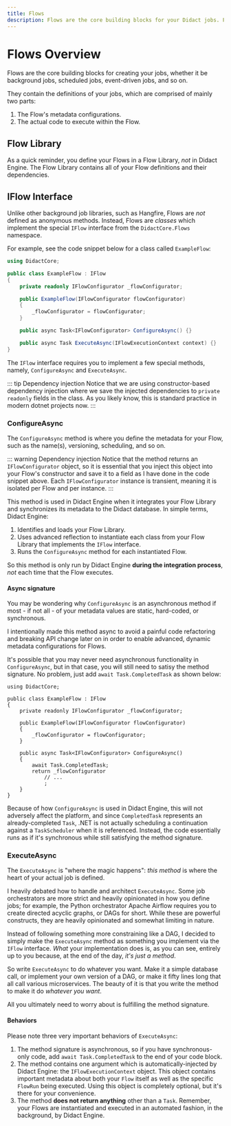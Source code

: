 ```yaml
---
title: Flows
description: Flows are the core building blocks for your Didact jobs. Flows are created by implementing the IFlow interface and defining the ConfigureAsync and ExecuteAsync methods.
---
```


# Flows Overview

Flows are the core building blocks for creating your jobs, whether it be background jobs, scheduled jobs, event-driven jobs, and so on.

They contain the definitions of your jobs, which are comprised of mainly two parts:

1. The Flow's metadata configurations.
2. The actual code to execute within the Flow.

## Flow Library

As a quick reminder, you define your Flows in a Flow Library, *not* in Didact Engine. The Flow Library contains all of your Flow definitions and their dependencies.

## IFlow Interface

Unlike other background job libraries, such as Hangfire, Flows are *not* defined as anonymous methods. Instead, Flows are *classes* which implement the special `IFlow` interface from the `DidactCore.Flows` namespace.

For example, see the code snippet below for a class called `ExampleFlow`:

```cs
using DidactCore;

public class ExampleFlow : IFlow
{
    private readonly IFlowConfigurator _flowConfigurator;

    public ExampleFlow(IFlowConfigurator flowConfigurator)
    {
        _flowConfigurator = flowConfigurator;
    }

    public async Task<IFlowConfigurator> ConfigureAsync() {}

    public async Task ExecuteAsync(IFlowExecutionContext context) {}
}
```

The `IFlow` interface requires you to implement a few special methods, namely, `ConfigureAsync` and `ExecuteAsync`.

::: tip Dependency injection
Notice that we are using constructor-based dependency injection where we save the injected dependencies to `private readonly` fields in the class. As you likely know, this is standard practice in modern dotnet projects now.
:::

### ConfigureAsync

The `ConfigureAsync` method is where you define the metadata for your Flow, such as the name(s), versioning, scheduling, and so on.

::: warning Dependency injection
Notice that the method returns an `IFlowConfigurator` object, so it is essential that you inject this object into your Flow's constructor and save it to a field as I have done in the code snippet above. Each `IFlowConfigurator` instance is transient, meaning it is isolated per Flow and per instance.
:::

This method is used in Didact Engine when it integrates your Flow Library and synchronizes its metadata to the Didact database. In simple terms, Didact Engine:

1. Identifies and loads your Flow Library.
2. Uses advanced reflection to instantiate each class from your Flow Library that implements the `IFlow` interface.
3. Runs the `ConfigureAsync` method for each instantiated Flow.

So this method is only run by Didact Engine **during the integration process**, *not* each time that the Flow executes.

#### Async signature

You may be wondering why `ConfigureAsync` is an asynchronous method if most - if not all - of your metadata values are static, hard-coded, or synchronous.

I intentionally made this method async to avoid a painful code refactoring and breaking API change later on in order to enable advanced, dynamic metadata configurations for Flows.

It's possible that you may never need asynchronous functionality in `ConfigureAsync`, but in that case, you will still need to satisy the method signature. No problem, just add `await Task.CompletedTask` as shown below:

```cs{14}
using DidactCore;

public class ExampleFlow : IFlow
{
    private readonly IFlowConfigurator _flowConfigurator;

    public ExampleFlow(IFlowConfigurator flowConfigurator)
    {
        _flowConfigurator = flowConfigurator;
    }

    public async Task<IFlowConfigurator> ConfigureAsync()
    {
        await Task.CompletedTask;
        return _flowConfigurator
            // ...
            ;
    }
}
```

Because of how `ConfigureAsync` is used in Didact Engine, this will not adversely affect the platform, and since `CompletedTask` represents an already-completed `Task`, .NET is not actually scheduling a continuation against a `TaskScheduler` when it is referenced. Instead, the code essentially runs as if it's synchronous while still satisfying the method signature.

### ExecuteAsync

The `ExecuteAsync` is "where the magic happens": *this method* is where the heart of your actual job is defined.

I heavily debated how to handle and architect `ExecuteAsync`. Some job orchestrators are more strict and heavily opinionated in how you define jobs; for example, the Python orchestrator Apache Airflow requires you to create directed acyclic graphs, or DAGs for short. While these are powerful constructs, they are heavily opinionated and somewhat limiting in nature.

Instead of following something more constraining like a DAG, I decided to simply make the `ExecuteAsync` method as something you implement via the `IFlow` interface. *What* your implementation does is, as you can see, entirely up to you because, at the end of the day, *it's just a method*.

So write `ExecuteAsync` to do whatever you want. Make it a simple database call, or implement your own version of a DAG, or make it fifty lines long that all call various microservices. The beauty of it is that you write the method to make it do *whatever you want*.

All you ultimately need to worry about is fulfilling the method signature.

#### Behaviors

Please note three very important behaviors of `ExecuteAsync`:

1. The method signature is asynchronous, so if you have synchronous-only code, add `await Task.CompletedTask` to the end of your code block.
2. The method contains one argument which is automatically-injected by Didact Engine: the `IFlowExecutionContext` object. This object contains important metadata about both your `Flow` itself as well as the specific `FlowRun` being executed. Using this object is completely optional, but it's there for your convenience. 
3. The method **does not return anything** other than a `Task`. Remember, your Flows are instantiated and executed in an automated fashion, in the background, by Didact Engine.